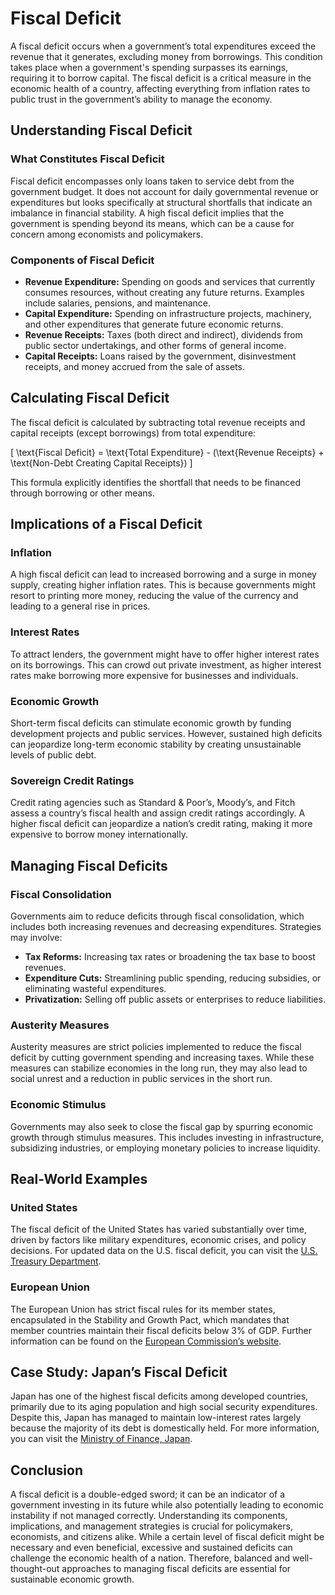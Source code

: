 # Fiscal Deficit

A fiscal deficit occurs when a government’s total expenditures exceed the revenue that it generates, excluding money from borrowings. This condition takes place when a government's spending surpasses its earnings, requiring it to borrow capital. The fiscal deficit is a critical measure in the economic health of a country, affecting everything from inflation rates to public trust in the government’s ability to manage the economy.

## Understanding Fiscal Deficit

### What Constitutes Fiscal Deficit

Fiscal deficit encompasses only loans taken to service debt from the government budget. It does not account for daily governmental revenue or expenditures but looks specifically at structural shortfalls that indicate an imbalance in financial stability. A high fiscal deficit implies that the government is spending beyond its means, which can be a cause for concern among economists and policymakers.

### Components of Fiscal Deficit

- **Revenue Expenditure:** Spending on goods and services that currently consumes resources, without creating any future returns. Examples include salaries, pensions, and maintenance.
- **Capital Expenditure:** Spending on infrastructure projects, machinery, and other expenditures that generate future economic returns.
- **Revenue Receipts:** Taxes (both direct and indirect), dividends from public sector undertakings, and other forms of general income.
- **Capital Receipts:** Loans raised by the government, disinvestment receipts, and money accrued from the sale of assets.

## Calculating Fiscal Deficit

The fiscal deficit is calculated by subtracting total revenue receipts and capital receipts (except borrowings) from total expenditure:

\[ \text{Fiscal Deficit} = \text{Total Expenditure} - (\text{Revenue Receipts} + \text{Non-Debt Creating Capital Receipts}) \]

This formula explicitly identifies the shortfall that needs to be financed through borrowing or other means.

## Implications of a Fiscal Deficit

### Inflation
A high fiscal deficit can lead to increased borrowing and a surge in money supply, creating higher inflation rates. This is because governments might resort to printing more money, reducing the value of the currency and leading to a general rise in prices.

### Interest Rates
To attract lenders, the government might have to offer higher interest rates on its borrowings. This can crowd out private investment, as higher interest rates make borrowing more expensive for businesses and individuals.

### Economic Growth
Short-term fiscal deficits can stimulate economic growth by funding development projects and public services. However, sustained high deficits can jeopardize long-term economic stability by creating unsustainable levels of public debt.

### Sovereign Credit Ratings
Credit rating agencies such as Standard & Poor’s, Moody’s, and Fitch assess a country’s fiscal health and assign credit ratings accordingly. A higher fiscal deficit can jeopardize a nation’s credit rating, making it more expensive to borrow money internationally.

## Managing Fiscal Deficits

### Fiscal Consolidation
Governments aim to reduce deficits through fiscal consolidation, which includes both increasing revenues and decreasing expenditures. Strategies may involve:
- **Tax Reforms:** Increasing tax rates or broadening the tax base to boost revenues.
- **Expenditure Cuts:** Streamlining public spending, reducing subsidies, or eliminating wasteful expenditures.
- **Privatization:** Selling off public assets or enterprises to reduce liabilities.

### Austerity Measures
Austerity measures are strict policies implemented to reduce the fiscal deficit by cutting government spending and increasing taxes. While these measures can stabilize economies in the long run, they may also lead to social unrest and a reduction in public services in the short run.

### Economic Stimulus
Governments may also seek to close the fiscal gap by spurring economic growth through stimulus measures. This includes investing in infrastructure, subsidizing industries, or employing monetary policies to increase liquidity.

## Real-World Examples

### United States
The fiscal deficit of the United States has varied substantially over time, driven by factors like military expenditures, economic crises, and policy decisions. For updated data on the U.S. fiscal deficit, you can visit the [U.S. Treasury Department](https://home.treasury.gov/).

### European Union
The European Union has strict fiscal rules for its member states, encapsulated in the Stability and Growth Pact, which mandates that member countries maintain their fiscal deficits below 3% of GDP. Further information can be found on the [European Commission’s website](https://ec.europa.eu/info/business-economy-euro/economic-and-fiscal-policy-coordination/eu-economic-governance-monitoring-prevention-correction/stability-and-growth-pact_en).

## Case Study: Japan’s Fiscal Deficit
Japan has one of the highest fiscal deficits among developed countries, primarily due to its aging population and high social security expenditures. Despite this, Japan has managed to maintain low-interest rates largely because the majority of its debt is domestically held. For more information, you can visit the [Ministry of Finance, Japan](https://www.mof.go.jp/english/).

## Conclusion

A fiscal deficit is a double-edged sword; it can be an indicator of a government investing in its future while also potentially leading to economic instability if not managed correctly. Understanding its components, implications, and management strategies is crucial for policymakers, economists, and citizens alike. While a certain level of fiscal deficit might be necessary and even beneficial, excessive and sustained deficits can challenge the economic health of a nation. Therefore, balanced and well-thought-out approaches to managing fiscal deficits are essential for sustainable economic growth.
